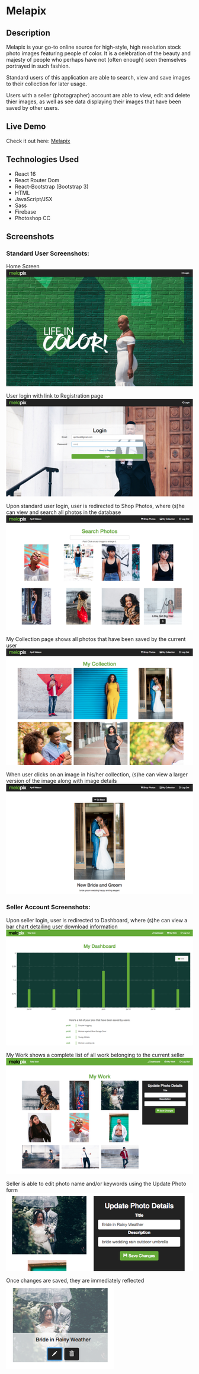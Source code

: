 # Melapix

## Description
Melapix is your go-to online source for high-style, high resolution stock photo images featuring people of color. It is a celebration of the beauty and majesty of people who perhaps have not (often enough) seen themselves portrayed in such fashion.

Standard users of this application are able to search, view and save images to their collection for later usage.

Users with a seller (photographer) account are able to view, edit and delete thier images, as well as see data displaying their images that have been saved by other users.

## Live Demo
Check it out here: [Melapix](https://aw-melapix.firebaseapp.com)

## Technologies Used
- React 16
- React Router Dom
- React-Bootstrap (Bootstrap 3)
- HTML
- JavaScript/JSX
- Sass
- Firebase
- Photoshop CC

## Screenshots

### Standard User Screenshots:
Home Screen
![Webpage](https://raw.githubusercontent.com/aprilrochelle/melapix/master/screens/melapixHome.png)

User login with link to Registration page
![Webpage](https://raw.githubusercontent.com/aprilrochelle/melapix/master/screens/melapixLogin.png)

Upon standard user login, user is redirected to Shop Photos, where (s)he can view and search all photos in the database
![Webpage](https://raw.githubusercontent.com/aprilrochelle/melapix/master/screens/melapixAllPics.png)

My Collection page shows all photos that have been saved by the current user
![Webpage](https://raw.githubusercontent.com/aprilrochelle/melapix/master/screens/melapixUserPics.png)

When user clicks on an image in his/her collection, (s)he can view a larger version of the image along with image details
![Webpage](https://raw.githubusercontent.com/aprilrochelle/melapix/master/screens/melapixSingleImg.png)

### Seller Account Screenshots:
Upon seller login, user is redirected to Dashboard, where (s)he can view a bar chart detailing user download information
![Webpage](https://raw.githubusercontent.com/aprilrochelle/melapix/master/screens/melapixDash.png)

My Work shows a complete list of all work belonging to the current seller
![Webpage](https://raw.githubusercontent.com/aprilrochelle/melapix/master/screens/melapixPhotogWork.png)

Seller is able to edit photo name and/or keywords using the Update Photo form
![Webpage](https://raw.githubusercontent.com/aprilrochelle/melapix/master/screens/melapixEditPhoto.png)

Once changes are saved, they are immediately reflected
![Webpage](https://raw.githubusercontent.com/aprilrochelle/melapix/master/screens/melapixPicUpdated.png)